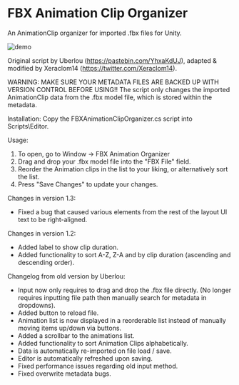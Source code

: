 # FBX Animation Clip Organizer
An AnimationClip organizer for imported .fbx files for Unity.

![demo](https://github.com/Xeraclom14/FBXAnimationClipOrganizer/assets/58162281/2c8be5e6-c98f-438e-a478-4aa69c9dd724)

Original script by Uberlou (https://pastebin.com/YhxaKdUJ), adapted & modified by Xeraclom14 (https://twitter.com/Xeraclom14).

WARNING: MAKE SURE YOUR METADATA FILES ARE BACKED UP WITH VERSION CONTROL BEFORE USING!!
The script only changes the imported AnimationClip data from the .fbx model file, which is stored within the metadata.

Installation:
Copy the FBXAnimationClipOrganizer.cs script into Scripts\Editor.

Usage:
1) To open, go to Window -> FBX Animation Organizer
2) Drag and drop your .fbx model file into the "FBX File" field.
3) Reorder the Animation clips in the list to your liking, or alternatively sort the list.
4) Press "Save Changes" to update your changes.

Changes in version 1.3:
- Fixed a bug that caused various elements from the rest of the layout UI text to be right-aligned.

Changes in version 1.2:
- Added label to show clip duration.
- Added functionality to sort A-Z, Z-A and by clip duration (ascending and descending order).

Changelog from old version by Uberlou:
- Input now only requires to drag and drop the .fbx file directly. (No longer requires inputting file path then manually search for metadata in dropdowns).
- Added button to reload file.
- Animation list is now displayed in a reorderable list instead of manually moving items up/down via buttons.
- Added a scrollbar to the animations list.
- Added functionality to sort Animation Clips alphabetically.
- Data is automatically re-imported on file load / save.
- Editor is automatically refreshed upon saving.
- Fixed performance issues regarding old input method.
- Fixed overwrite metadata bugs.
